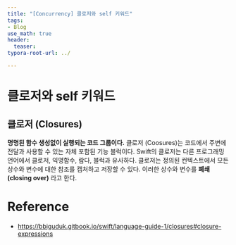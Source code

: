 ```yaml
---
title: "[Concurrency] 클로저와 self 키워드"
tags: 
- Blog
use_math: true
header: 
  teaser: 
typora-root-url: ../

---
```


# 클로저와 self 키워드 

## 클로저 (Closures)

**명명된 함수 생성없이 실행되는 코드 그룹이다.** 클로저 (Coosures)는 코드에서 주변에 전달과 사용할 수 있는 자체 포함된 기능 블럭이다. Swift의 클로저는 다른 프로그래밍 언어에서 클로저, 익명함수, 람다, 블럭과 유사하다. 클로저는 정의된 컨텍스트에서 모든 상수와 변수에 대한 참조를 캡처하고 저장할 수 있다. 이러한 상수와 변수를 **폐쇄(closing over)** 라고 한다.



























# Reference

- https://bbiguduk.gitbook.io/swift/language-guide-1/closures#closure-expressions

  

